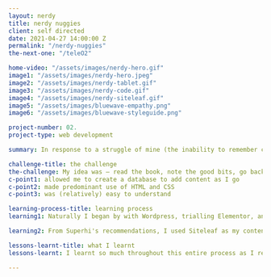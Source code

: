 ```yaml
---
layout: nerdy
title: nerdy nuggies
client: self directed
date: 2021-04-27 14:00:00 Z
permalink: "/nerdy-nuggies"
the-next-one: "/teleO2"

home-video: "/assets/images/nerdy-hero.gif"
image1: "/assets/images/nerdy-hero.jpeg"
image2: "/assets/images/nerdy-tablet.gif"
image3: "/assets/images/nerdy-code.gif"
image4: "/assets/images/nerdy-siteleaf.gif"
image5: "/assets/images/bluewave-empathy.png"
image6: "/assets/images/bluewave-styleguide.png"

project-number: 02.
project-type: web development

summary: In response to a struggle of mine (the inability to remember cool shit in books I've read); Nerdy Nuggies was created to provide reading repetition and a place to look back on all the cool points I've read. 

challenge-title: the challenge
the-challenge: My idea was — read the book, note the good bits, go back to the good bits and create a blog post on my blog. But first I had to break my backend coding virginity and create said blog. The ultimate challange became finding a coding language that 
c-point1: allowed me to create a database to add content as I go
c-point2: made predominant use of HTML and CSS
c-point3: was (relatively) easy to understand 

learning-process-title: learning process
learning1: Naturally I began by with Wordpress, trialling Elementor, and attempting to customise my theme through PHP. However, I grew distaste for a large limitation of Wordpress — plugins. Next came Gatsby, but I'd never touched node.js and was a bit overwhelmed. I went through this cycle at least twice before I came across the Holy Grail — Superhi. I had finally found a tutorial (and a reasonably straighforward programming language) that seemed do-able.

learning2: From Superhi's recommendations, I used Siteleaf as my content management system, and hosted via github pages. The course, Jekyll docs, and endless stackoverflow threads produced Nerdy Nuggies. I broke my backend coding virginity and produced a website I'm (just a little) proud of. 

lessons-learnt-title: what I learnt
lessons-learnt: I learnt so much throughout this entire process as I really wanted to push myself out of my comfort zone to learn how to create a fully functional website. I would love to learn how to create a search bar — and did attempt to do this but struggled with the jekyll docs. I will also work on implementing a better url address in the future.

---
```


